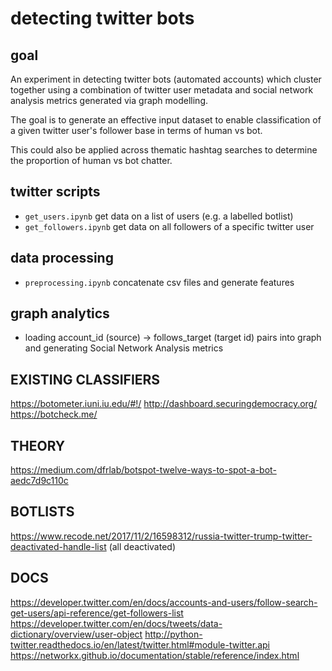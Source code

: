 # detecting twitter bots

## goal

An experiment in detecting twitter bots (automated accounts) which cluster together using a combination of twitter user metadata and social network analysis metrics generated via graph modelling. 

The goal is to generate an effective input dataset to enable classification of a given twitter user's follower base in terms of human vs bot. 

This could also be applied across thematic hashtag searches to determine the proportion of human vs bot chatter. 

## twitter scripts
* `get_users.ipynb` get data on a list of users (e.g. a labelled botlist)
* `get_followers.ipynb` get data on all followers of a specific twitter user 

## data processing
* `preprocessing.ipynb` concatenate csv files and generate features 

## graph analytics
* loading account_id (source) -> follows_target (target id) pairs into graph and generating Social Network Analysis metrics 

## EXISTING CLASSIFIERS
https://botometer.iuni.iu.edu/#!/
http://dashboard.securingdemocracy.org/
https://botcheck.me/

## THEORY
https://medium.com/dfrlab/botspot-twelve-ways-to-spot-a-bot-aedc7d9c110c

## BOTLISTS
https://www.recode.net/2017/11/2/16598312/russia-twitter-trump-twitter-deactivated-handle-list (all deactivated)

## DOCS
https://developer.twitter.com/en/docs/accounts-and-users/follow-search-get-users/api-reference/get-followers-list
https://developer.twitter.com/en/docs/tweets/data-dictionary/overview/user-object
http://python-twitter.readthedocs.io/en/latest/twitter.html#module-twitter.api
https://networkx.github.io/documentation/stable/reference/index.html

